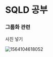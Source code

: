 # SQLD 공부



### 그룹화 관련









사진 넣기



![1564104618052](<[https://github.com/Q3333/ITL/blob/master/DB/3.SQLD 자격증/images/1.PNG>)



